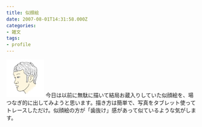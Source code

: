 ```yaml
---
title: 似顔絵
date: 2007-08-01T14:31:58.000Z
categories:
- 雑文
tags:
- profile
---
```

![me.gif](/assets/i/me.gif) 今日は以前に無駄に描いて結局お蔵入りしていた似顔絵を、場つなぎ的に出してみようと思います。描き方は簡単で、写真をタブレット使ってトレースしただけ。似顔絵の方が「歯抜け」感があって似ているような気がします。

<!-- more -->
